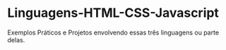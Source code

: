 # Linguagens-HTML-CSS-Javascript
Exemplos Práticos e Projetos envolvendo essas três linguagens ou parte delas.
